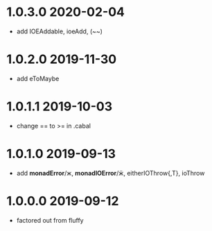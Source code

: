 1.0.3.0 2020-02-04
==================
- add IOEAddable, ioeAdd, (~~)

1.0.2.0 2019-11-30
==================
- add eToMaybe

1.0.1.1 2019-10-03
==================
- change == to >= in .cabal

1.0.1.0 2019-09-13
==================
- add __monadError__/ж, __monadIOError__/ӝ, eitherIOThrow{,T}, ioThrow

1.0.0.0 2019-09-12
==================
- factored out from fluffy
